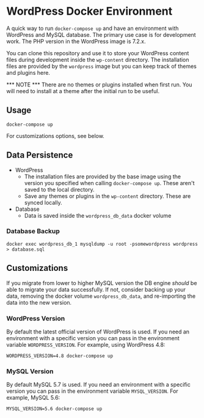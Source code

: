 # WordPress Docker Environment

A quick way to run `docker-compose up` and have an environment with WordPress and MySQL database. The primary use case is for development work. The PHP version in the WordPress image is 7.2.x.

You can clone this repository and use it to store your WordPress content files during development inside the `wp-content` directory. The installation files are provided by the `wordpress` image but you can keep track of themes and plugins here.

*** NOTE *** There are no themes or plugins installed when first run. You will need to install at a theme after the initial run to be useful.

## Usage

```
docker-compose up
```

For customizations options, see below.

## Data Persistence

 * WordPress
   * The installation files are provided by the base image using the version you specified when calling `docker-compose up`. These aren't saved to the local directory.
   * Save any themes or plugins in the `wp-content` directory. These are synced locally.
 * Database
   * Data is saved inside the `wordpress_db_data` docker volume

### Database Backup

```
docker exec wordpress_db_1 mysqldump -u root -psomewordpress wordpress > database.sql
```

## Customizations

If you migrate from lower to higher MySQL version the DB engine *should* be able to migrate your data successfully. If not, consider backing up your data, removing the docker volume `wordpress_db_data`, and re-importing the data into the new version.

### WordPress Version
By default the latest official version of WordPress is used. If you need an environment with a specific version you can pass in the environment variable `WORDPRESS_VERSION`. For example, using WordPress 4.8:

```
WORDPRESS_VERSION=4.8 docker-compose up
```

### MySQL Version
By default MySQL 5.7 is used. If you need an environment with a specific version you can pass in the environment variable `MYSQL_VERSION`. For example, MySQL 5.6:

```
MYSQL_VERSION=5.6 docker-compose up
```

